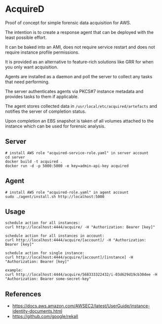 # AcquireD

Proof of concept for simple forensic data acquisition for AWS.

The intention is to create a response agent that can be deployed with the least possible effort.

It can be baked into an AMI, does not require service restart and does not require instance profile permissions.

It is provided as an alternative to feature-rich solutions like GRR for when you only want acquisition.

Agents are installed as a daemon and poll the server to collect any tasks that need performing.

The server authenticates agents via PKCS#7 instance metadata and provides tasks to them if applicable.

The agent stores collected data in `/usr/local/etc/acquired/artefacts` and notifies the server of completion status.

Upon completion an EBS snapshot is taken of all volumes attached to the instance which can be used for forensic analysis.

## Server
```
# install AWS role "acquired-service-role.yaml" in server account
cd server
docker build -t acquired .
docker run -d -p 5000:5000 -e key=admin-api-key acquired
```

## Agent
```
# install AWS role "acquired-role.yaml" in agent account
sudo ./agent/install.sh http://localhost:5000
```

## Usage
```
schedule action for all instances:
curl http://localhost:4444/acquire/ -H "Authorization: Bearer [key]"

schedule action for all instances in account:
curl http://localhost:4444/acquire/[account]/ -H "Authorization: Bearer [key]"

schedule action for single instance:
curl http://localhost:4444/acquire/[account]/[instance] -H "Authorization: Bearer [key]"

example:
curl http://localhost:4444/acquire/568333322432/i-03d629d19cb30dee -H "Authorization: Bearer some-secret-key"
```

## References
- https://docs.aws.amazon.com/AWSEC2/latest/UserGuide/instance-identity-documents.html
- https://github.com/google/rekall
